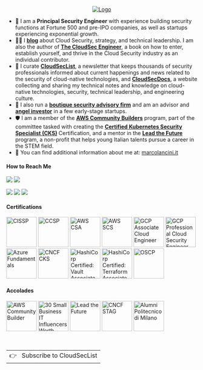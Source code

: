 <p align="center">
  <a href="https://www.marcolancini.it/">
    <picture>
      <source media="(prefers-color-scheme: dark)" srcset="https://assets.marcolancini.it/hotlink-ok/personal/v2/logo/transparent-notitle-white-cropped.png">
      <img alt="Logo" src="https://assets.marcolancini.it/hotlink-ok/personal/v2/logo/transparent-notitle-dark-cropped.png">
    </picture>
  </a>
</p>

- 💼 I am a <strong>Principal Security Engineer</strong> with experience building security functions at Fortune 500 and pre-IPO companies, as well as startups experiencing exponential growth.
- ✍🏻 I <a href='https://blog.marcolancini.it/' target='_blank'><strong>blog</strong></a> about Cloud Security, strategy, and technical leadership. I am also the author of <a href='https://cloudsecbooks.com/' target='_blank'><strong>The CloudSec Engineer</strong></a>, a book on how to enter, establish yourself, and thrive in the Cloud Security industry as an individual contributor.
- 🔖 I curate <a href='https://cloudseclist.com/' target='_blank'><strong>CloudSecList</strong></a>, a newsletter that keeps thousands of security professionals informed about current happenings and news related to the security of cloud-native technologies, and <a href='https://cloudsecdocs.com/' target='_blank'><strong>CloudSecDocs</strong></a>, a website collecting and sharing my technical notes and knowledge on cloud-native technologies, security, technical leadership, and engineering culture.
- 🔑 I also run a <a href='https://www.marcolancini.it/consulting/'><strong>boutique security advisory firm</strong></a> and am an advisor and <a href='https://www.marcolancini.it/investing/'><strong>angel investor</strong></a> in a few early-stage startups.
- 🛡 I am a member of the <a href='https://aws.amazon.com/developer/community/community-builders/' target='_blank'><strong>AWS Community Builders</strong></a> program, part of the committee tasked with creating the <a href='https://training.linuxfoundation.org/certification/certified-kubernetes-security-specialist/' target='_blank'><strong>Certified Kubernetes Security Specialist (CKS)</strong></a> Certification, and a mentor in the <a href='https://leadthefuture.tech/' target='_blank'><strong>Lead the Future</strong></a> program, a non-profit that helps young Italian talents pursue a career in the STEM field.
- 💬 You can find additional information about me at: <a href='https://www.marcolancini.it/' target='_blank'>marcolancini.it</a>


#### How to Reach Me

[![](https://img.shields.io/static/v1.svg?style=flat-square&label=Personal%20Website&logo=google-chrome&logoColor=eceff4&colorA=4c566a&colorB=88c0d0&message=marcolancini.it)](https://marcolancini.it)
[![](https://img.shields.io/static/v1.svg?style=flat-square&label=Blog&logo=google-chrome&logoColor=eceff4&colorA=4c566a&colorB=88c0d0&message=blog.marcolancini.it)](https://blog.marcolancini.it)


[![](https://img.shields.io/static/v1.svg?style=flat-square&label=LinkedIn&logo=linkedin&logoColor=eceff4&colorA=4c566a&colorB=88c0d0&message=marcolancini)](https://www.linkedin.com/in/marcolancini/)
[![](https://img.shields.io/static/v1.svg?style=flat-square&label=Twitter&logo=x&logoColor=eceff4&colorA=4c566a&colorB=88c0d0&message=%40lancinimarco)](https://twitter.com/lancinimarco)
[![](https://img.shields.io/static/v1.svg?style=flat-square&label=Bluesky&logo=bluesky&logoColor=eceff4&colorA=4c566a&colorB=88c0d0&message=%40marcolancini)](https://bsky.app/profile/marcolancini.it)


#### Certifications

<a href="https://www.credly.com/badges/2896d982-5049-407a-b38b-f1a9694f0031/public_url" target="_blank"><img src="https://assets.marcolancini.it/hotlink-ok/personal/certifications/isc2_cissp.png" alt='CISSP' width="80px"></a>
<a href="https://www.credly.com/badges/df6e81a4-685e-4d34-b763-4c1db2194645/public_url" target="_blank"><img src="https://assets.marcolancini.it/hotlink-ok/personal/certifications/isc2_ccsp.png" class="cert" alt='CCSP' width="80px"></a>
<a href="https://www.credly.com/badges/b1268140-4b5e-42c5-ac3d-113c2036d7cd/public_url" target="_blank"><img src="https://assets.marcolancini.it/hotlink-ok/personal/certifications/aws_csa.png" class="cert" alt='AWS CSA' width="80px"></a>
<a href="https://www.credly.com/badges/683bcfda-f3fa-4cc1-95b6-8585b03fca61/public_url" target="_blank"><img src="https://assets.marcolancini.it/hotlink-ok/personal/certifications/aws_scs.png" class="cert" alt='AWS SCS' width="80px"></a>
<a href="https://www.credly.com/badges/f845d8c1-ee94-43ff-a128-e52f4014aa0b/public_url" target="_blank"><img src="https://assets.marcolancini.it/hotlink-ok/personal/certifications/gcp_associate.png" class="cert" alt="GCP Associate Cloud Engineer" width="80px"></a>
<a href="https://www.credly.com/badges/1d0d0beb-0d86-4faf-b88e-31bf72017098/public_url" target="_blank"><img src="https://assets.marcolancini.it/hotlink-ok/personal/certifications/gcp_security.png" class="cert" alt="GCP Professional Cloud Security Engineer" width="80px"></a>
<a href="https://www.credly.com/badges/e4728ce8-b228-443a-b1a3-e0abd6f93d09/public_url" target="_blank"><img src="https://assets.marcolancini.it/hotlink-ok/personal/certifications/azure_fundamentals.png" class="cert" alt='Azure Fundamentals' width="80px"></a>
<a href="https://www.credly.com/badges/ac592c8b-905b-4cfa-845a-cca49030084a/public_url" target="_blank"><img src="https://assets.marcolancini.it/hotlink-ok/personal/certifications/cncf_cks.png" class="cert" alt='CNCF CKS' width="80px"></a>
<a href="https://www.credly.com/badges/2e06805e-69ca-43bc-92f3-706dd51b238c/public_url" target="_blank"><img src="https://assets.marcolancini.it/hotlink-ok/personal/certifications/hashicorp-certified-vault-associate.png" class="cert" alt='HashiCorp Certified: Vault Associate' width="80px"></a>
<a href="https://www.credly.com/badges/2b646b25-ea73-436b-abfd-35b2a602741f/public_url" target="_blank"><img src="https://assets.marcolancini.it/hotlink-ok/personal/certifications/hashicorp-certified-terraform-associate.png" class="cert" alt='HashiCorp Certified: Terraform Associate' width="80px"></a>
<a href="https://www.credential.net/de7790a9-474b-4d39-80c0-2f222fe5f4e2" target="_blank"><img src="https://assets.marcolancini.it/hotlink-ok/personal/certifications/oscp.png" class="cert" alt='OSCP' width="80px"></a>


#### Accolades

<a href="https://aws.amazon.com/developer/community/community-builders/community-builders-directory/?&cb-cards.q=marco%2Blancini" target="_blank"><img src="https://assets.marcolancini.it/hotlink-ok/personal/accolades/aws_community_builder.png" alt='AWS Community Builder' width="80px"></a>
<a href="https://biztechmagazine.com/article/2022/09/30-small-business-it-influencers-worth-following-2022" target="_blank"><img src="https://assets.marcolancini.it/hotlink-ok/personal/accolades/biztech_influencer_2022.jpg" alt='30 Small Business IT Influencers Worth Following in 2022' width="80px"></a>
<a href="https://leadthefuture.tech/" target="_blank"><img src="https://assets.marcolancini.it/hotlink-ok/personal/accolades/ltf.png" alt='Lead the Future' width="80px"></a>
<a href="https://github.com/cncf/tag-security" target="_blank"><img src="https://assets.marcolancini.it/hotlink-ok/personal/accolades/cncf_stag.png" alt='CNCF STAG' width="80px"></a>
<a href="https://alumni.polimi.it/en/" target="_blank"><img src="https://assets.marcolancini.it/hotlink-ok/personal/accolades/alumni_polimi.jpg" alt='Alumni Politecnico di Milano' width="80px"></a>


<br>
<a href="https://cloudseclist.com/">
  <table align="right">
      <tr>
          <td>
            👉 &nbsp;&nbsp;Subscribe to CloudSecList
          </td>
      </tr>
  </table>
</a>
